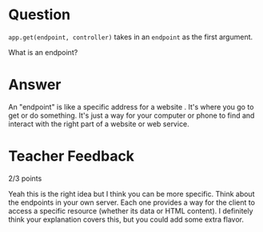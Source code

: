 # Question

`app.get(endpoint, controller)` takes in an `endpoint` as the first argument.

What is an endpoint?

# Answer
An "endpoint" is like a specific address for a website . It's where you go to get or do something.
It's just a way for your computer or phone to find and interact with the right part of a website or web service.

# Teacher Feedback

2/3 points

Yeah this is the right idea but I think you can be more specific. Think about the endpoints in your own server. Each one provides a way for the client to access a specific resource (whether its data or HTML content). I definitely think your explanation covers this, but you could add some extra flavor.